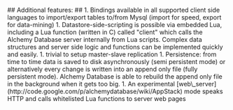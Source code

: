 <br />
## Additional features: ##
  1. Bindings available in all supported client side languages to import/export tables to/from Mysql (import for speed, export for data-mining)
  1. Datastore-side-scripting is possible via embedded Lua, including a Lua function (written in C) called "client" which calls the Alchemy Database server internally from Lua scripts. Complex data structures and server side logic and functions can be implemented quickly and easily.
  1. trivial to setup master-slave replication
  1. Persistence: from time to time data is saved to disk asynchronously (semi persistent mode) or alternatively every change is written into an append only file (fully persistent mode). Alchemy Database is able to rebuild the append only file in the background when it gets too big.
  1. An experimental [web\_server](http://code.google.com/p/alchemydatabase/wiki/AppStack) mode speaks HTTP and calls whitelisted Lua functions to server web pages
<br />